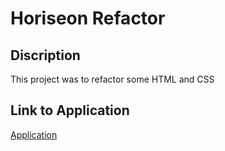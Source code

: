 # Horiseon Refactor

## Discription

This project was to refactor some HTML and CSS

## Link to Application

[Application](https://venzula.github.io/horiseon-refactor/)
